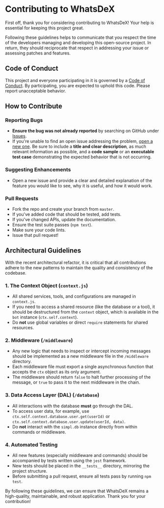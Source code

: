 # Contributing to WhatsDeX

First off, thank you for considering contributing to WhatsDeX! Your help is essential for keeping this project great.

Following these guidelines helps to communicate that you respect the time of the developers managing and developing this open-source project. In return, they should reciprocate that respect in addressing your issue or assessing patches and features.

## Code of Conduct

This project and everyone participating in it is governed by a [Code of Conduct](CODE_OF_CONDUCT.md). By participating, you are expected to uphold this code. Please report unacceptable behavior.

## How to Contribute

### Reporting Bugs

- **Ensure the bug was not already reported** by searching on GitHub under [Issues](https://github.com/itsreimau/whatsdex/issues).
- If you're unable to find an open issue addressing the problem, [open a new one](https://github.com/itsreimau/whatsdex/issues/new). Be sure to include a **title and clear description**, as much relevant information as possible, and a **code sample** or an **executable test case** demonstrating the expected behavior that is not occurring.

### Suggesting Enhancements

- Open a new issue and provide a clear and detailed explanation of the feature you would like to see, why it is useful, and how it would work.

### Pull Requests

- Fork the repo and create your branch from `master`.
- If you've added code that should be tested, add tests.
- If you've changed APIs, update the documentation.
- Ensure the test suite passes (`npm test`).
- Make sure your code lints.
- Issue that pull request!

## Architectural Guidelines

With the recent architectural refactor, it is critical that all contributions adhere to the new patterns to maintain the quality and consistency of the codebase.

### 1. The Context Object (`context.js`)

- All shared services, tools, and configurations are managed in `context.js`.
- If you need to access a shared resource (like the database or a tool), it should be destructured from the `context` object, which is available in the `bot` instance (`ctx.self.context`).
- Do **not** use global variables or direct `require` statements for shared resources.

### 2. Middleware (`/middleware`)

- Any new logic that needs to inspect or intercept incoming messages should be implemented as a new middleware file in the `/middleware` directory.
- Each middleware file must export a single asynchronous function that accepts the `ctx` object as its only argument.
- The middleware should return `false` to halt further processing of the message, or `true` to pass it to the next middleware in the chain.

### 3. Data Access Layer (DAL) (`/database`)

- All interactions with the database **must** go through the DAL.
- To access user data, for example, use `ctx.self.context.database.user.get(userId)` or `ctx.self.context.database.user.update(userId, data)`.
- Do **not** interact with the `simpl.db` instance directly from within commands or middleware.

### 4. Automated Testing

- All new features (especially middleware and commands) should be accompanied by tests written using the `jest` framework.
- New tests should be placed in the `__tests__` directory, mirroring the project structure.
- Before submitting a pull request, ensure all tests pass by running `npm test`.

By following these guidelines, we can ensure that WhatsDeX remains a high-quality, maintainable, and robust application. Thank you for your contribution!